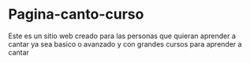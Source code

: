 # Pagina-canto-curso
Este es un sitio web creado para las personas que quieran aprender a cantar ya sea basico o avanzado y con grandes cursos para aprender a cantar
